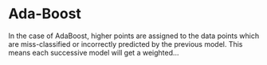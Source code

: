 # Ada-Boost
In the case of AdaBoost, higher points are assigned to the data points which are miss-classified or incorrectly predicted by the previous model. This means each successive model will get a weighted…
